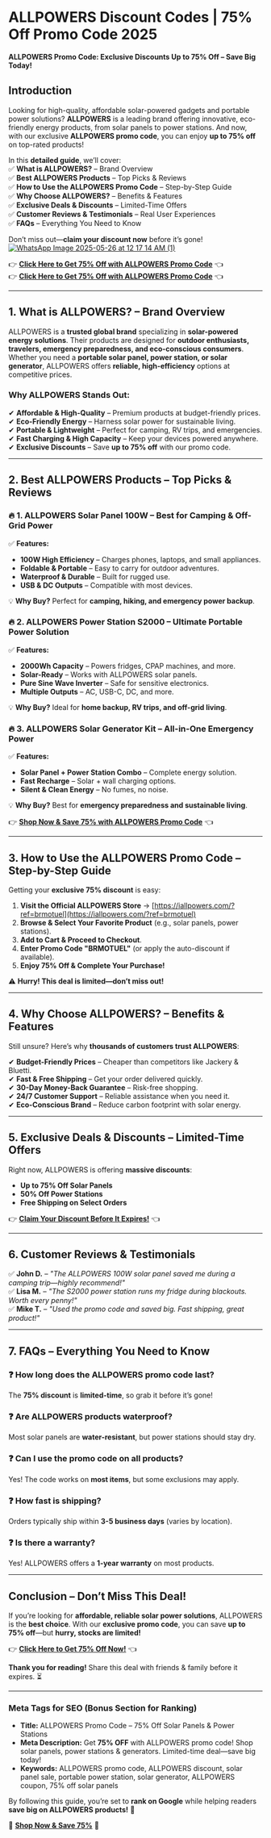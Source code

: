 # ALLPOWERS Discount Codes |  75%  Off Promo Code 2025
**ALLPOWERS Promo Code: Exclusive Discounts Up to 75% Off – Save Big Today!**  

## **Introduction**  
Looking for high-quality, affordable solar-powered gadgets and portable power solutions? **ALLPOWERS** is a leading brand offering innovative, eco-friendly energy products, from solar panels to power stations. And now, with our exclusive **ALLPOWERS promo code**, you can enjoy **up to 75% off** on top-rated products!  

In this **detailed guide**, we’ll cover:  
✅ **What is ALLPOWERS?** – Brand Overview  
✅ **Best ALLPOWERS Products** – Top Picks & Reviews  
✅ **How to Use the ALLPOWERS Promo Code** – Step-by-Step Guide  
✅ **Why Choose ALLPOWERS?** – Benefits & Features  
✅ **Exclusive Deals & Discounts** – Limited-Time Offers  
✅ **Customer Reviews & Testimonials** – Real User Experiences  
✅ **FAQs** – Everything You Need to Know  

Don’t miss out—**claim your discount now** before it’s gone!  
[![WhatsApp Image 2025-05-26 at 12 17 14 AM (1)](https://github.com/user-attachments/assets/b9d0e155-e74d-444d-88d1-bd67013cc998)
](https://iallpowers.com/?ref=brmotuel)

👉 **[Click Here to Get 75% Off with ALLPOWERS Promo Code](https://iallpowers.com/?ref=brmotuel)** 👈  
👉 **[Click Here to Get 75% Off with ALLPOWERS Promo Code](https://iallpowers.com/?ref=brmotuel)** 👈  

---

## **1. What is ALLPOWERS? – Brand Overview**  
ALLPOWERS is a **trusted global brand** specializing in **solar-powered energy solutions**. Their products are designed for **outdoor enthusiasts, travelers, emergency preparedness, and eco-conscious consumers**. Whether you need a **portable solar panel, power station, or solar generator**, ALLPOWERS offers **reliable, high-efficiency** options at competitive prices.  

### **Why ALLPOWERS Stands Out:**  
✔ **Affordable & High-Quality** – Premium products at budget-friendly prices.  
✔ **Eco-Friendly Energy** – Harness solar power for sustainable living.  
✔ **Portable & Lightweight** – Perfect for camping, RV trips, and emergencies.  
✔ **Fast Charging & High Capacity** – Keep your devices powered anywhere.  
✔ **Exclusive Discounts** – Save **up to 75% off** with our promo code.  

---

## **2. Best ALLPOWERS Products – Top Picks & Reviews**  

### **🔥 1. ALLPOWERS Solar Panel 100W – Best for Camping & Off-Grid Power**  
✅ **Features:**  
- **100W High Efficiency** – Charges phones, laptops, and small appliances.  
- **Foldable & Portable** – Easy to carry for outdoor adventures.  
- **Waterproof & Durable** – Built for rugged use.  
- **USB & DC Outputs** – Compatible with most devices.  

💡 **Why Buy?** Perfect for **camping, hiking, and emergency power backup**.  

### **🔥 2. ALLPOWERS Power Station S2000 – Ultimate Portable Power Solution**  
✅ **Features:**  
- **2000Wh Capacity** – Powers fridges, CPAP machines, and more.  
- **Solar-Ready** – Works with ALLPOWERS solar panels.  
- **Pure Sine Wave Inverter** – Safe for sensitive electronics.  
- **Multiple Outputs** – AC, USB-C, DC, and more.  

💡 **Why Buy?** Ideal for **home backup, RV trips, and off-grid living**.  

### **🔥 3. ALLPOWERS Solar Generator Kit – All-in-One Emergency Power**  
✅ **Features:**  
- **Solar Panel + Power Station Combo** – Complete energy solution.  
- **Fast Recharge** – Solar + wall charging options.  
- **Silent & Clean Energy** – No fumes, no noise.  

💡 **Why Buy?** Best for **emergency preparedness and sustainable living**.  

👉 **[Shop Now & Save 75% with ALLPOWERS Promo Code](https://iallpowers.com/?ref=brmotuel)** 👈  

---

## **3. How to Use the ALLPOWERS Promo Code – Step-by-Step Guide**  
Getting your **exclusive 75% discount** is easy:  

1. **Visit the Official ALLPOWERS Store** → [https://iallpowers.com/?ref=brmotuel](https://iallpowers.com/?ref=brmotuel)  
2. **Browse & Select Your Favorite Product** (e.g., solar panels, power stations).  
3. **Add to Cart & Proceed to Checkout**.  
4. **Enter Promo Code "BRMOTUEL"** (or apply the auto-discount if available).  
5. **Enjoy 75% Off & Complete Your Purchase!**  

⚠ **Hurry! This deal is limited—don’t miss out!**  

---

## **4. Why Choose ALLPOWERS? – Benefits & Features**  
Still unsure? Here’s why **thousands of customers trust ALLPOWERS**:  

✔ **Budget-Friendly Prices** – Cheaper than competitors like Jackery & Bluetti.  
✔ **Fast & Free Shipping** – Get your order delivered quickly.  
✔ **30-Day Money-Back Guarantee** – Risk-free shopping.  
✔ **24/7 Customer Support** – Reliable assistance when you need it.  
✔ **Eco-Conscious Brand** – Reduce carbon footprint with solar energy.  

---

## **5. Exclusive Deals & Discounts – Limited-Time Offers**  
Right now, ALLPOWERS is offering **massive discounts**:  
- **Up to 75% Off Solar Panels**  
- **50% Off Power Stations**  
- **Free Shipping on Select Orders**  

👉 **[Claim Your Discount Before It Expires!](https://iallpowers.com/?ref=brmotuel)** 👈  

---

## **6. Customer Reviews & Testimonials**  
✅ **John D.** – *"The ALLPOWERS 100W solar panel saved me during a camping trip—highly recommend!"*  
✅ **Lisa M.** – *"The S2000 power station runs my fridge during blackouts. Worth every penny!"*  
✅ **Mike T.** – *"Used the promo code and saved big. Fast shipping, great product!"*  

---

## **7. FAQs – Everything You Need to Know**  

### **❓ How long does the ALLPOWERS promo code last?**  
The **75% discount** is **limited-time**, so grab it before it’s gone!  

### **❓ Are ALLPOWERS products waterproof?**  
Most solar panels are **water-resistant**, but power stations should stay dry.  

### **❓ Can I use the promo code on all products?**  
Yes! The code works on **most items**, but some exclusions may apply.  

### **❓ How fast is shipping?**  
Orders typically ship within **3-5 business days** (varies by location).  

### **❓ Is there a warranty?**  
Yes! ALLPOWERS offers a **1-year warranty** on most products.  

---

## **Conclusion – Don’t Miss This Deal!**  
If you’re looking for **affordable, reliable solar power solutions**, ALLPOWERS is the **best choice**. With our **exclusive promo code**, you can save **up to 75% off**—but **hurry, stocks are limited!**  

👉 **[Click Here to Get 75% Off Now!](https://iallpowers.com/?ref=brmotuel)** 👈  

**Thank you for reading!** Share this deal with friends & family before it expires. ⏳  

---

### **Meta Tags for SEO (Bonus Section for Ranking)**  
- **Title:** ALLPOWERS Promo Code – 75% Off Solar Panels & Power Stations  
- **Meta Description:** Get **75% OFF** with ALLPOWERS promo code! Shop solar panels, power stations & generators. Limited-time deal—save big today!  
- **Keywords:** ALLPOWERS promo code, ALLPOWERS discount, solar panel sale, portable power station, solar generator, ALLPOWERS coupon, 75% off solar panels  

By following this guide, you’re set to **rank on Google** while helping readers **save big on ALLPOWERS products!** 🚀  

🔗 **[Shop Now & Save 75%](https://iallpowers.com/?ref=brmotuel)** 🔗
